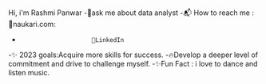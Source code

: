 Hi, i'm Rashmi Panwar
-💞ask me about data analyst 
-📬 How to reach me :    📎naukari.com:
-                         📎LinkedIn
-✨ 2023 goals:Acquire more skills for success.
-🔥Develop a deeper level of commitment and drive to challenge myself. 
-✨Fun Fact : i love to dance and listen music.

<!---
Rashmi Panwar/Rashmi Panwar is a special repository because its 'README,md' (this file) appears on your Github profile.
you can click thr preview link to take a look at your changes.
--->
